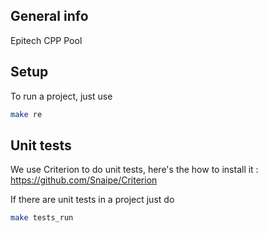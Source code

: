 ## General info

Epitech CPP Pool 

## Setup
To run a project, just use
```sh
make re
```
## Unit tests

We use Criterion to do unit tests, here's the how to install it : https://github.com/Snaipe/Criterion

If there are unit tests in a project just do
```sh
make tests_run
```
